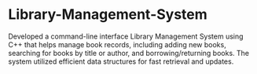 # Library-Management-System
Developed a command-line interface Library Management System using C++ that helps manage book records, including adding new books, searching for books by title or author, and borrowing/returning books. The system utilized efficient data structures for fast retrieval and updates.
